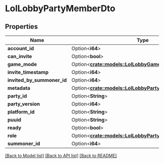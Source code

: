 # LolLobbyPartyMemberDto

## Properties

Name | Type | Description | Notes
------------ | ------------- | ------------- | -------------
**account_id** | Option<**i64**> |  | [optional]
**can_invite** | Option<**bool**> |  | [optional]
**game_mode** | Option<[**crate::models::LolLobbyGameModeDto**](LolLobbyGameModeDto.md)> |  | [optional]
**invite_timestamp** | Option<**i64**> |  | [optional]
**invited_by_summoner_id** | Option<**i64**> |  | [optional]
**metadata** | Option<[**crate::models::LolLobbyPartyMemberMetadataDto**](LolLobbyPartyMemberMetadataDto.md)> |  | [optional]
**party_id** | Option<**String**> |  | [optional]
**party_version** | Option<**i64**> |  | [optional]
**platform_id** | Option<**String**> |  | [optional]
**puuid** | Option<**String**> |  | [optional]
**ready** | Option<**bool**> |  | [optional]
**role** | Option<[**crate::models::LolLobbyPartyMemberRoleEnum**](LolLobbyPartyMemberRoleEnum.md)> |  | [optional]
**summoner_id** | Option<**i64**> |  | [optional]

[[Back to Model list]](../README.md#documentation-for-models) [[Back to API list]](../README.md#documentation-for-api-endpoints) [[Back to README]](../README.md)


